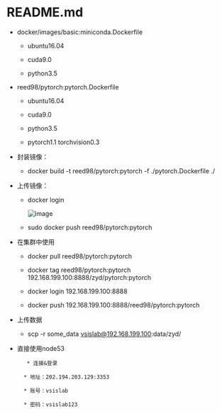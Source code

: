 README.md
=====

 * docker/images/basic:miniconda.Dockerfile

 	* ubuntu16.04

 	* cuda9.0

 	* python3.5

* reed98/pytorch:pytorch.Dockerfile

	* ubuntu16.04
 
	* cuda9.0
 
	* python3.5
 
	* pytorch1.1 torchvision0.3
  
  
* 封装镜像：

	* docker build -t reed98/pytorch:pytorch -f ./pytorch.Dockerfile ./

* 上传镜像：

	* docker login
	
		![image](http://github.com/ReedZyd/using_images/raw/master/README_images/docker_login.png)
		
	* sudo docker push reed98/pytorch:pytorch
	
* 在集群中使用

	* docker pull reed98/pytorch:pytorch
	
	* docker tag reed98/pytorch:pytorch 192.168.199.100:8888/zyd/pytorch:pytorch
	
	* docker login 192.168.199.100:8888
	
	* docker push 192.168.199.100:8888/reed98/pytorch:pytorch

* 上传数据

	 * scp -r some_data vsislab@192.168.199.100:data/zyd/
	 
* 直接使用node53

         * 连接&登录
	 	
		* 地址：202.194.203.129:3353
	 	
		* 账号：vsislab
	 	
		* 密码：vsislab123
	 

